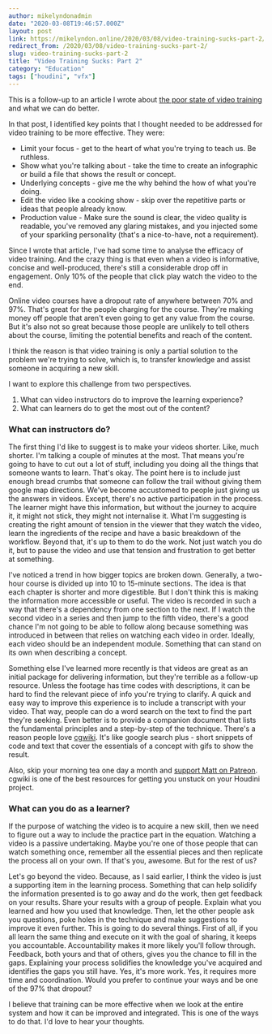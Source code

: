 ```yaml
---
author: mikelyndonadmin
date: "2020-03-08T19:46:57.000Z"
layout: post
link: https://mikelyndon.online/2020/03/08/video-training-sucks-part-2/
redirect_from: /2020/03/08/video-training-sucks-part-2/
slug: video-training-sucks-part-2
title: "Video Training Sucks: Part 2"
category: "Education"
tags: ["houdini", "vfx"]
---
```


This is a follow-up to an article I wrote about [the poor state of video training](/video-training-sucks/) and what we can do better.

In that post, I identified key points that I thought needed to be addressed for video training to be more effective. They were:

- Limit your focus - get to the heart of what you're trying to teach us. Be ruthless.
- Show what you're talking about - take the time to create an infographic or build a file that shows the result or concept.
- Underlying concepts - give me the why behind the how of what you're doing.
- Edit the video like a cooking show - skip over the repetitive parts or ideas that people already know.
- Production value - Make sure the sound is clear, the video quality is readable, you've removed any glaring mistakes, and you injected some of your sparkling personality (that's a nice-to-have, not a requirement).

Since I wrote that article, I've had some time to analyse the efficacy of video training. And the crazy thing is that even when a video is informative, concise and well-produced, there's still a considerable drop off in engagement. Only 10% of the people that click play watch the video to the end.

Online video courses have a dropout rate of anywhere between 70% and 97%. That's great for the people charging for the course. They're making money off people that aren't even going to get any value from the course. But it's also not so great because those people are unlikely to tell others about the course, limiting the potential benefits and reach of the content.

I think the reason is that video training is only a partial solution to the problem we're trying to solve, which is, to transfer knowledge and assist someone in acquiring a new skill.

I want to explore this challenge from two perspectives.

1. What can video instructors do to improve the learning experience?
2. What can learners do to get the most out of the content?

### What can instructors do?

The first thing I'd like to suggest is to make your videos shorter. Like, much shorter. I'm talking a couple of minutes at the most. That means you're going to have to cut out a lot of stuff, including you doing all the things that someone wants to learn. That's okay. The point here is to include just enough bread crumbs that someone can follow the trail without giving them google map directions. We've become accustomed to people just giving us the answers in videos. Except, there's no active participation in the process. The learner might have this information, but without the journey to acquire it, it might not stick, they might not internalise it. What I'm suggesting is creating the right amount of tension in the viewer that they watch the video, learn the ingredients of the recipe and have a basic breakdown of the workflow. Beyond that, it's up to them to do the work. Not just watch you do it, but to pause the video and use that tension and frustration to get better at something.

I've noticed a trend in how bigger topics are broken down. Generally, a two-hour course is divided up into 10 to 15-minute sections. The idea is that each chapter is shorter and more digestible. But I don't think this is making the information more accessible or useful. The video is recorded in such a way that there's a dependency from one section to the next. If I watch the second video in a series and then jump to the fifth video, there's a good chance I'm not going to be able to follow along because something was introduced in between that relies on watching each video in order. Ideally, each video should be an independent module. Something that can stand on its own when describing a concept.

Something else I've learned more recently is that videos are great as an initial package for delivering information, but they're terrible as a follow-up resource. Unless the footage has time codes with descriptions, it can be hard to find the relevant piece of info you're trying to clarify. A quick and easy way to improve this experience is to include a transcript with your video. That way, people can do a word search on the text to find the part they're seeking. Even better is to provide a companion document that lists the fundamental principles and a step-by-step of the technique. There's a reason people love [cgwiki](http://www.tokeru.com/cgwiki/?title=Houdini). It's like google search plus - short snippets of code and text that cover the essentials of a concept with gifs to show the result.

Also, skip your morning tea one day a month and [support Matt on Patreon](https://www.patreon.com/mattestela). cgwiki is one of the best resources for getting you unstuck on your Houdini project.

### What can you do as a learner?

If the purpose of watching the video is to acquire a new skill, then we need to figure out a way to include the practice part in the equation. Watching a video is a passive undertaking. Maybe you're one of those people that can watch something once, remember all the essential pieces and then replicate the process all on your own. If that's you, awesome. But for the rest of us?

Let's go beyond the video. Because, as I said earlier, I think the video is just a supporting item in the learning process. Something that can help solidify the information presented is to go away and do the work, then get feedback on your results. Share your results with a group of people. Explain what you learned and how you used that knowledge. Then, let the other people ask you questions, poke holes in the technique and make suggestions to improve it even further. This is going to do several things. First of all, if you all learn the same thing and execute on it with the goal of sharing, it keeps you accountable. Accountability makes it more likely you'll follow through. Feedback, both yours and that of others, gives you the chance to fill in the gaps. Explaining your process solidifies the knowledge you've acquired and identifies the gaps you still have. Yes, it's more work. Yes, it requires more time and coordination. Would you prefer to continue your ways and be one of the 97% that dropout?

I believe that training can be more effective when we look at the entire system and how it can be improved and integrated. This is one of the ways to do that. I'd love to hear your thoughts.
